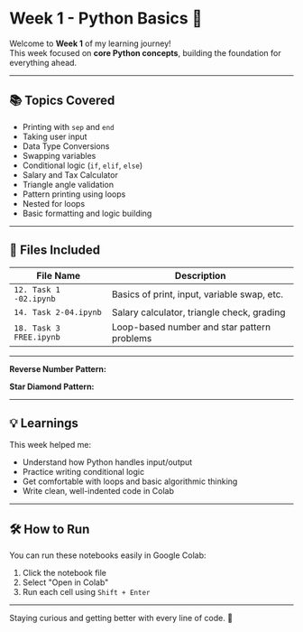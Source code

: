 # Week 1 - Python Basics 🚀

Welcome to **Week 1** of my learning journey!  
This week focused on **core Python concepts**, building the foundation for everything ahead.

---

## 📚 Topics Covered

- Printing with `sep` and `end`
- Taking user input
- Data Type Conversions
- Swapping variables
- Conditional logic (`if`, `elif`, `else`)
- Salary and Tax Calculator
- Triangle angle validation
- Pattern printing using loops
- Nested for loops
- Basic formatting and logic building

---

## 📁 Files Included

| File Name                | Description                                  |
|--------------------------|----------------------------------------------|
| `12. Task 1 -02.ipynb`   | Basics of print, input, variable swap, etc. |
| `14. Task 2-04.ipynb`    | Salary calculator, triangle check, grading  |
| `18. Task 3 FREE.ipynb`  | Loop-based number and star pattern problems |

---



**Reverse Number Pattern:**

**Star Diamond Pattern:**

---

## 💡 Learnings

This week helped me:
- Understand how Python handles input/output
- Practice writing conditional logic
- Get comfortable with loops and basic algorithmic thinking
- Write clean, well-indented code in Colab

---

## 🛠️ How to Run

You can run these notebooks easily in Google Colab:  
1. Click the notebook file  
2. Select "Open in Colab"  
3. Run each cell using `Shift + Enter`

---
Staying curious and getting better with every line of code. 🚀



